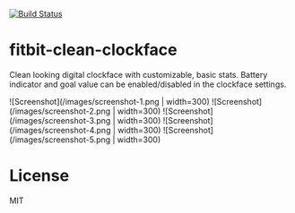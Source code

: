 [![Build Status](https://travis-ci.org/szymonbultrowicz/fitbit-clean-clockface.svg?branch=master)](https://travis-ci.org/szymonbultrowicz/fitbit-clean-clockface)

# fitbit-clean-clockface
Clean looking digital clockface with customizable, basic stats. Battery indicator and goal value can be enabled/disabled in the clockface settings.

![Screenshot](/images/screenshot-1.png | width=300)
![Screenshot](/images/screenshot-2.png | width=300)
![Screenshot](/images/screenshot-3.png | width=300)
![Screenshot](/images/screenshot-4.png | width=300)
![Screenshot](/images/screenshot-5.png | width=300)

# License
MIT
